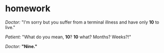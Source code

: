 # homework

*Doctor:* "I'm sorry but you suffer from a terminal illness and have only __10__ to live."

*Patient:* "What do you mean, __10__? __10__ what? Months? Weeks?!"

*Doctor:* __"Nine."__
